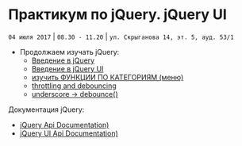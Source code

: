 # Практикум по jQuery. jQuery UI
`04 июля 2017` | `08.30 - 11.20` | `ул. Скрыганова 14, эт. 5, ауд. 53/1`

* Продолжаем изучать jQuery:
    * [Введение в jQuery](http://jquery.page2page.ru/index.php5/%D0%92%D0%B2%D0%B5%D0%B4%D0%B5%D0%BD%D0%B8%D0%B5_%D0%B2_jQuery)
    * [Введение в jQuery UI](http://jquery.page2page.ru/index.php5/%D0%92%D0%B2%D0%B5%D0%B4%D0%B5%D0%BD%D0%B8%D0%B5_%D0%B2_jqueryui)
    * [изучить ФУНКЦИИ ПО КАТЕГОРИЯМ (меню)](http://jquery.page2page.ru)
    * [throttling and debouncing](https://css-tricks.com/the-difference-between-throttling-and-debouncing/)
    * [underscore -> debounce()](http://underscorejs.org/#debounce)


Документация jQuery:
* [jQuery Api Documentation)](https://api.jquery.com/)
* [jQuery UI Api Documentation)](http://api.jqueryui.com/)

